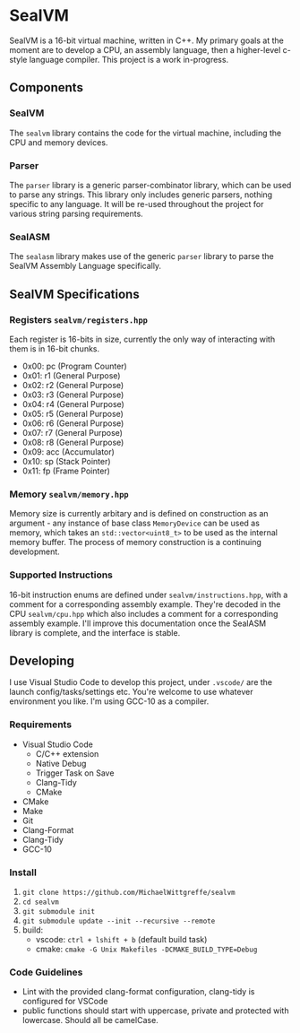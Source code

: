 # SealVM
SealVM is a 16-bit virtual machine, written in C++. My primary goals at the moment are to develop a CPU, an assembly language, then a higher-level c-style language compiler. This project is a work in-progress.

## Components
### SealVM
The `sealvm` library contains the code for the virtual machine, including the CPU and memory devices. 

### Parser
The `parser` library is a generic parser-combinator library, which can be used to parse any strings. This library only includes generic parsers, nothing specific to any language. It will be re-used throughout the project for various string parsing requirements.

### SealASM
The `sealasm` library makes use of the generic `parser` library to parse the SealVM Assembly Language specifically. 

## SealVM Specifications
### Registers `sealvm/registers.hpp`
Each register is 16-bits in size, currently the only way of interacting with them is in 16-bit chunks.
- 0x00: pc (Program Counter)
- 0x01: r1 (General Purpose)
- 0x02: r2 (General Purpose)
- 0x03: r3 (General Purpose)
- 0x04: r4 (General Purpose)
- 0x05: r5 (General Purpose)
- 0x06: r6 (General Purpose)
- 0x07: r7 (General Purpose)
- 0x08: r8 (General Purpose)
- 0x09: acc (Accumulator)
- 0x10: sp (Stack Pointer)
- 0x11: fp (Frame Pointer)

### Memory `sealvm/memory.hpp`
Memory size is currently arbitary and is defined on construction as an argument - any instance of base class `MemoryDevice` can be used as memory, which takes an `std::vector<uint8_t>` to be used as the internal memory buffer. The process of memory construction is a continuing development.

### Supported Instructions 
16-bit instruction enums are defined under `sealvm/instructions.hpp`, with a comment for a corresponding assembly example. They're decoded in the CPU `sealvm/cpu.hpp` which also includes a comment for a corresponding assembly example. I'll improve this documentation once the SealASM library is complete, and the interface is stable.

## Developing
I use Visual Studio Code to develop this project, under `.vscode/` are the launch config/tasks/settings etc. You're welcome to use whatever environment you like. I'm using GCC-10 as a compiler.

### Requirements
- Visual Studio Code
    - C/C++ extension
    - Native Debug
    - Trigger Task on Save
    - Clang-Tidy
    - CMake
- CMake
- Make
- Git
- Clang-Format
- Clang-Tidy
- GCC-10

### Install
1. `git clone https://github.com/MichaelWittgreffe/sealvm`
2. `cd sealvm`
3. `git submodule init`
4. `git submodule update --init --recursive --remote`
5. build:
    - vscode: `ctrl + lshift + b` (default build task) 
    - cmake: `cmake -G Unix Makefiles -DCMAKE_BUILD_TYPE=Debug`

### Code Guidelines
- Lint with the provided clang-format configuration, clang-tidy is configured for VSCode
- public functions should start with uppercase, private and protected with lowercase. Should all be camelCase.
